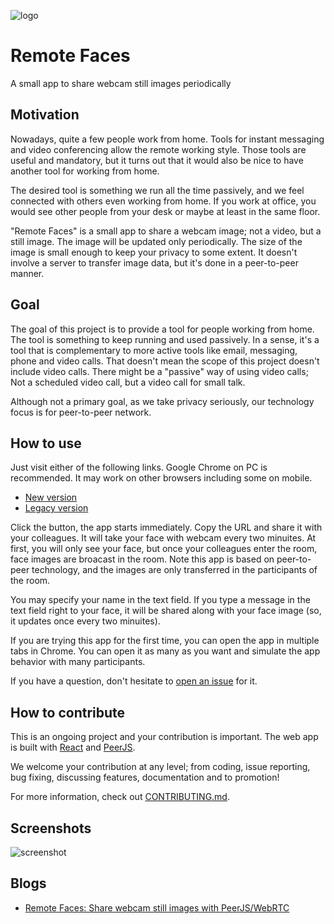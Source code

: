 ![logo](images/logo.png)

# Remote Faces

A small app to share webcam still images periodically

## Motivation

Nowadays, quite a few people work from home.
Tools for instant messaging and video conferencing
allow the remote working style.
Those tools are useful and mandatory, but it turns out that
it would also be nice to have another tool for working from home.

The desired tool is something we run all the time passively,
and we feel connected with others even working from home.
If you work at office, you would see other people from
your desk or maybe at least in the same floor.

"Remote Faces" is a small app to share a webcam image;
not a video, but a still image.
The image will be updated only periodically.
The size of the image is small enough to keep your privacy to some extent.
It doesn't involve a server to transfer image data,
but it's done in a peer-to-peer manner.

## Goal

The goal of this project is to provide a tool for
people working from home.
The tool is something to keep running and used passively.
In a sense, it's a tool that is complementary to
more active tools like email, messaging, phone and video calls.
That doesn't mean the scope of this project doesn't include video calls.
There might be a "passive" way of using video calls;
Not a scheduled video call, but a video call for small talk.

Although not a primary goal, as we take privacy seriously,
our technology focus is for peer-to-peer network.

## How to use

Just visit either of the following links.
Google Chrome on PC is recommended.
It may work on other browsers including some on mobile.

- [New version](https://dai-shi.github.io/remote-faces/d/2020-04-11/)
- [Legacy version](https://dai-shi.github.io/remote-faces/d/2020-04-07/)

Click the button, the app starts immediately.
Copy the URL and share it with your colleagues.
It will take your face with webcam every two minuites.
At first, you will only see your face,
but once your colleagues enter the room,
face images are broacast in the room.
Note this app is based on peer-to-peer technology,
and the images are only transferred in the participants of the room.

You may specify your name in the text field.
If you type a message in the text field right to your face,
it will be shared along with your face image
(so, it updates once every two minuites).

If you are trying this app for the first time,
you can open the app in multiple tabs in Chrome.
You can open it as many as you want and simulate
the app behavior with many participants.

If you have a question, don't hesitate to
[open an issue](https://github.com/dai-shi/remote-faces/issues/new/choose)
for it.

## How to contribute

This is an ongoing project and your contribution is important.
The web app is built with [React](https://reactjs.org) and
[PeerJS](https://peerjs.com).

We welcome your contribution at any level; from coding,
issue reporting, bug fixing, discussing features, documentation
and to promotion!

For more information, check out [CONTRIBUTING.md](./CONTRIBUTING.md).

## Screenshots

![screenshot](images/screen01.png)

<!--
## Downloads

<https://github.com/dai-shi/remote-faces/releases>
-->

## Blogs

- [Remote Faces: Share webcam still images with PeerJS/WebRTC](https://medium.com/@dai_shi/remote-faces-share-webcam-still-images-with-peerjs-webrtc-a7ed5fe11e49)
